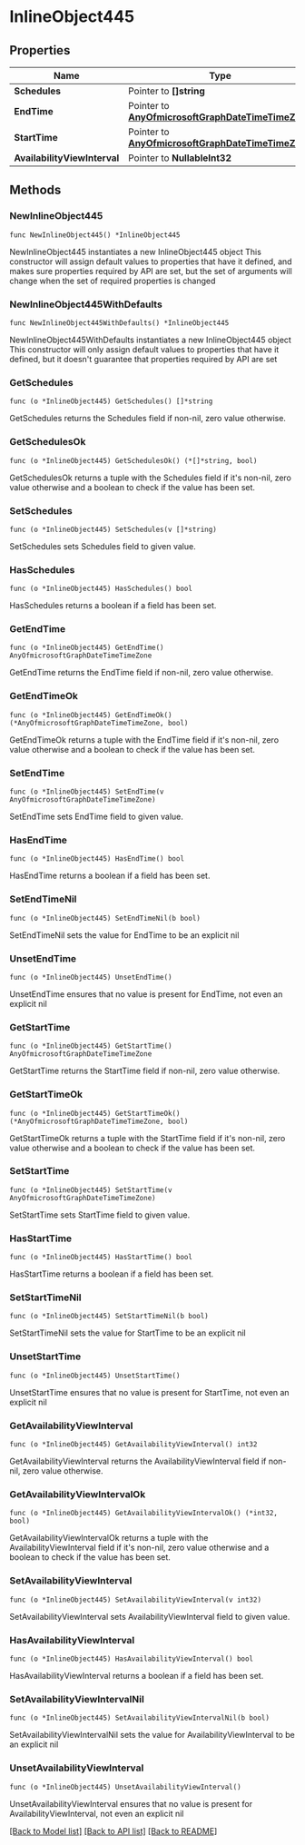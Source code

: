 # InlineObject445

## Properties

Name | Type | Description | Notes
------------ | ------------- | ------------- | -------------
**Schedules** | Pointer to **[]string** |  | [optional] 
**EndTime** | Pointer to [**AnyOfmicrosoftGraphDateTimeTimeZone**](anyOf&lt;microsoft.graph.dateTimeTimeZone&gt;.md) |  | [optional] 
**StartTime** | Pointer to [**AnyOfmicrosoftGraphDateTimeTimeZone**](anyOf&lt;microsoft.graph.dateTimeTimeZone&gt;.md) |  | [optional] 
**AvailabilityViewInterval** | Pointer to **NullableInt32** |  | [optional] 

## Methods

### NewInlineObject445

`func NewInlineObject445() *InlineObject445`

NewInlineObject445 instantiates a new InlineObject445 object
This constructor will assign default values to properties that have it defined,
and makes sure properties required by API are set, but the set of arguments
will change when the set of required properties is changed

### NewInlineObject445WithDefaults

`func NewInlineObject445WithDefaults() *InlineObject445`

NewInlineObject445WithDefaults instantiates a new InlineObject445 object
This constructor will only assign default values to properties that have it defined,
but it doesn't guarantee that properties required by API are set

### GetSchedules

`func (o *InlineObject445) GetSchedules() []*string`

GetSchedules returns the Schedules field if non-nil, zero value otherwise.

### GetSchedulesOk

`func (o *InlineObject445) GetSchedulesOk() (*[]*string, bool)`

GetSchedulesOk returns a tuple with the Schedules field if it's non-nil, zero value otherwise
and a boolean to check if the value has been set.

### SetSchedules

`func (o *InlineObject445) SetSchedules(v []*string)`

SetSchedules sets Schedules field to given value.

### HasSchedules

`func (o *InlineObject445) HasSchedules() bool`

HasSchedules returns a boolean if a field has been set.

### GetEndTime

`func (o *InlineObject445) GetEndTime() AnyOfmicrosoftGraphDateTimeTimeZone`

GetEndTime returns the EndTime field if non-nil, zero value otherwise.

### GetEndTimeOk

`func (o *InlineObject445) GetEndTimeOk() (*AnyOfmicrosoftGraphDateTimeTimeZone, bool)`

GetEndTimeOk returns a tuple with the EndTime field if it's non-nil, zero value otherwise
and a boolean to check if the value has been set.

### SetEndTime

`func (o *InlineObject445) SetEndTime(v AnyOfmicrosoftGraphDateTimeTimeZone)`

SetEndTime sets EndTime field to given value.

### HasEndTime

`func (o *InlineObject445) HasEndTime() bool`

HasEndTime returns a boolean if a field has been set.

### SetEndTimeNil

`func (o *InlineObject445) SetEndTimeNil(b bool)`

 SetEndTimeNil sets the value for EndTime to be an explicit nil

### UnsetEndTime
`func (o *InlineObject445) UnsetEndTime()`

UnsetEndTime ensures that no value is present for EndTime, not even an explicit nil
### GetStartTime

`func (o *InlineObject445) GetStartTime() AnyOfmicrosoftGraphDateTimeTimeZone`

GetStartTime returns the StartTime field if non-nil, zero value otherwise.

### GetStartTimeOk

`func (o *InlineObject445) GetStartTimeOk() (*AnyOfmicrosoftGraphDateTimeTimeZone, bool)`

GetStartTimeOk returns a tuple with the StartTime field if it's non-nil, zero value otherwise
and a boolean to check if the value has been set.

### SetStartTime

`func (o *InlineObject445) SetStartTime(v AnyOfmicrosoftGraphDateTimeTimeZone)`

SetStartTime sets StartTime field to given value.

### HasStartTime

`func (o *InlineObject445) HasStartTime() bool`

HasStartTime returns a boolean if a field has been set.

### SetStartTimeNil

`func (o *InlineObject445) SetStartTimeNil(b bool)`

 SetStartTimeNil sets the value for StartTime to be an explicit nil

### UnsetStartTime
`func (o *InlineObject445) UnsetStartTime()`

UnsetStartTime ensures that no value is present for StartTime, not even an explicit nil
### GetAvailabilityViewInterval

`func (o *InlineObject445) GetAvailabilityViewInterval() int32`

GetAvailabilityViewInterval returns the AvailabilityViewInterval field if non-nil, zero value otherwise.

### GetAvailabilityViewIntervalOk

`func (o *InlineObject445) GetAvailabilityViewIntervalOk() (*int32, bool)`

GetAvailabilityViewIntervalOk returns a tuple with the AvailabilityViewInterval field if it's non-nil, zero value otherwise
and a boolean to check if the value has been set.

### SetAvailabilityViewInterval

`func (o *InlineObject445) SetAvailabilityViewInterval(v int32)`

SetAvailabilityViewInterval sets AvailabilityViewInterval field to given value.

### HasAvailabilityViewInterval

`func (o *InlineObject445) HasAvailabilityViewInterval() bool`

HasAvailabilityViewInterval returns a boolean if a field has been set.

### SetAvailabilityViewIntervalNil

`func (o *InlineObject445) SetAvailabilityViewIntervalNil(b bool)`

 SetAvailabilityViewIntervalNil sets the value for AvailabilityViewInterval to be an explicit nil

### UnsetAvailabilityViewInterval
`func (o *InlineObject445) UnsetAvailabilityViewInterval()`

UnsetAvailabilityViewInterval ensures that no value is present for AvailabilityViewInterval, not even an explicit nil

[[Back to Model list]](../README.md#documentation-for-models) [[Back to API list]](../README.md#documentation-for-api-endpoints) [[Back to README]](../README.md)


